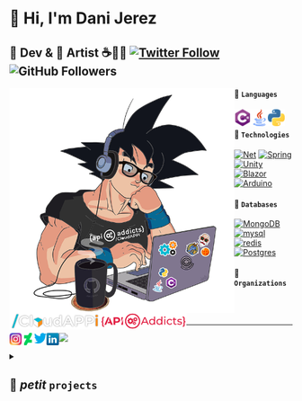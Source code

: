 # 🤟 Hi, I'm Dani Jerez
## :floppy_disk: Dev & 🎨 Artist ☕🐍🍩 [![Twitter Follow](https://img.shields.io/twitter/follow/d4nijerez?style=social)](https://twitter.com/d4nijerez) ![GitHub Followers](https://img.shields.io/github/followers/danijerez?style=social)

<img src='imgs/goku_dev.png' width = '400' align='left'>


#### 🏹 `Languages`

<a href="https://docs.microsoft.com/es-es/dotnet/csharp/">
  <img align="left" alt="csharp" width="30px" src="icons/csharp.svg" />
</a>
<a href="https://www.java.com/es/">
  <img align="left" alt="java" width="30px" src="icons/java.png" />
</a>
<a href="https://www.python.org/downloads/">
  <img align="left" alt="python" width="30px" src="icons/python.png" />
</a>
<br>

#### 🍪 `Technologies`
[![Net](https://img.shields.io/badge/.NET-5C2D91?style=for-the-badge&logo=.net&logoColor=white)](https://docs.microsoft.com/es-es/aspnet/core/)
[![Spring](https://img.shields.io/badge/Spring-6DB33F?style=for-the-badge&logo=spring&logoColor=white)](https://spring.io/)
[![Unity](https://img.shields.io/badge/Unity-100000?style=for-the-badge&logo=unity&logoColor=white)](https://unity.com/)
[![Blazor](https://img.shields.io/badge/Blazor-5C2D91?style=for-the-badge&logo=blazor&logoColor=white)](https://dotnet.microsoft.com/apps/aspnet/web-apps/blazor)
[![Arduino](https://img.shields.io/badge/Arduino-008184?style=for-the-badge&logo=arduino&logoColor=white)](https://www.arduino.cc/en/software)

#### 🧮 `Databases`
[![MongoDB](https://img.shields.io/badge/Mongo-4EA94B?style=for-the-badge&logo=mongodb&logoColor=white)](https://www.mongodb.com/)
[![mysql](https://img.shields.io/badge/mysql-blue?style=for-the-badge&logo=mysql&logoColor=white)](https://www.mysql.com/)
[![redis](https://img.shields.io/badge/redis-%23DD0031.svg?style=for-the-badge&logo=redis&logoColor=white)](https://redis.io/)
[![Postgres](https://img.shields.io/badge/Postgres-blue?style=for-the-badge&logo=PostgreSQL&logoColor=white)](https://www.postgresql.org/)

####  🌼 `Organizations`

<a href="https://cloudappi.net/">
  <img align="left" alt="linkedin" height="30px" src="icons/cloudappi.png" />
</a>
<a href="https://www.apiaddicts.org/">
  <img align="left" alt="linkedin" height="30px" src="icons/apiaddicts.png" />
</a>
<br>
<br>
<hr>

<a href="https://www.instagram.com/d4vniel/">
  <img align="left" alt="instagram" width="22px" src="icons/instagram.png" />
</a>
<a href="https://www.deviantart.com/d4nijerez">
  <img align="left" alt="deviantart" width="22px" src="icons/deviantart.png" />
</a>
<a href="https://twitter.com/d4nijerez">
  <img align="left" alt="twitter" width="22px" src="icons/twitter.png" />
</a>
<a href="https://www.linkedin.com/in/daniel-jerez-garrido-886191b2">
  <img align="left" alt="linkedin" width="22px" src="icons/linkedin.png" />
</a>

![](https://visitor-badge.glitch.me/badge?page_id=danijerez.danijerez)


<details>
  <summary>
 
 ## 🚧 *petit* `projects`

</summary>
  <br/>
  
  <table>
   <tr>
      <td><a href="https://github.com/danijerez/doorbell_alexa">🔔 doorbell alexa</a></td>
      <td>arduino device that notifies with alexa when the doorbell rings</td>
      <td><img width = '20' src="https://github.com/lipis/flag-icons/blob/main/flags/1x1/es.svg"></td>
      <td><img width = '20' src="https://cdn.icon-icons.com/icons2/2699/PNG/512/arduino_logo_icon_170518.png"></td>
   </tr>

   <tr>
      <td><a href="https://github.com/danijerez/voicemask">🎭 voicemask</a></td>
      <td>arduino electronic mask that shows expressions in led matrix according to sound</td>
      <td><img width = '20' src="https://github.com/lipis/flag-icons/blob/main/flags/1x1/es.svg"></td>
      <td><img width = '20' src="https://cdn.icon-icons.com/icons2/2699/PNG/512/arduino_logo_icon_170518.png"></td>
   </tr>
   
   <tr>
      <td><a href="https://github.com/danijerez/voicemask">🎅 sensor pir</a></td>
      <td>arduino device that notifies with alexa when there is movement</td>
      <td><img width = '20' src="https://github.com/lipis/flag-icons/blob/main/flags/1x1/es.svg"></td>
      <td><img width = '20' src="https://cdn.icon-icons.com/icons2/2699/PNG/512/arduino_logo_icon_170518.png"></td>
   </tr>
   
   <tr>
      <td><a href="https://github.com/danijerez/voicemask">⌛ hourglass</a></td>
      <td>ardunino device digital hourglass</td>
      <td><img width = '20' src="https://github.com/lipis/flag-icons/blob/main/flags/1x1/us.svg"></td>
      <td><img width = '20' src="https://cdn.icon-icons.com/icons2/2699/PNG/512/arduino_logo_icon_170518.png"></td>
   </tr>
   
   <tr>
      <td><a href="https://danijerez.github.io/koloro">🎨 koloro</a></td>
      <td>web to download drawings for colors (pokemon, digimon, etc)</td>
      <td><img width = '20' src="https://github.com/lipis/flag-icons/blob/main/flags/1x1/us.svg"></td>
      <td><img width = '20' src="icons/csharp.svg"><img width = '20' src="https://cdn.icon-icons.com/icons2/1488/PNG/512/5352-html5_102567.png"><img width = '20' src="https://cdn.icon-icons.com/icons2/2107/PNG/512/file_type_js_official_icon_130509.png"><img width = '20' src="https://cdn.icon-icons.com/icons2/2107/PNG/512/file_type_css_icon_130661.png"></td>
   </tr>
   
   <tr>
      <td><a href="https://github.com/danijerez/envload">📺 envload</a></td>
      <td>portable program to load environment variables in the operating system</td>
      <td><img width = '20' src="https://github.com/lipis/flag-icons/blob/main/flags/1x1/us.svg"></td>
      <td><img height = '20' src="https://cdn.icon-icons.com/icons2/2530/PNG/512/csharp_dotnet_button_icon_151936.png"></td>
   </tr>
   
</table>

</details> 




